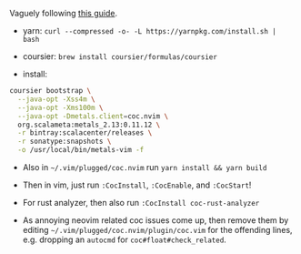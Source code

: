 Vaguely following
[this guide](https://olafurpg.github.io/metals/docs/editors/vim.html).

- yarn: `curl --compressed -o- -L https://yarnpkg.com/install.sh | bash`

- coursier: `brew install coursier/formulas/coursier`

- install:

```bash
coursier bootstrap \
  --java-opt -Xss4m \
  --java-opt -Xms100m \
  --java-opt -Dmetals.client=coc.nvim \
  org.scalameta:metals_2.13:0.11.12 \
  -r bintray:scalacenter/releases \
  -r sonatype:snapshots \
  -o /usr/local/bin/metals-vim -f
```

- Also in `~/.vim/plugged/coc.nvim` run `yarn install && yarn build`

- Then in vim, just run `:CocInstall`, `:CocEnable`, and `:CocStart`!

- For rust analyzer, then also run `:CocInstall coc-rust-analyzer`

- As annoying neovim related coc issues come up, then remove them by editing
`~/.vim/plugged/coc.nvim/plugin/coc.vim` for the offending lines, e.g. dropping
an `autocmd` for `coc#float#check_related`.

